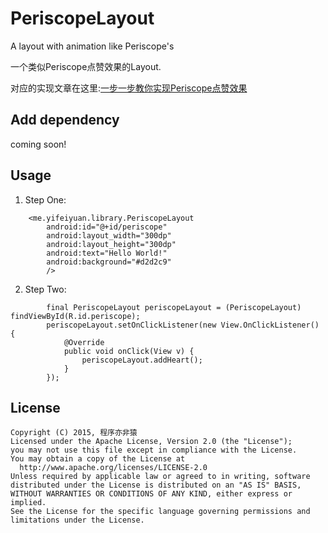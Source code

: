 # PeriscopeLayout
A layout with animation like Periscope's

一个类似Periscope点赞效果的Layout.

对应的实现文章在这里:[一步一步教你实现Periscope点赞效果
](http://www.jianshu.com/p/03fdcfd3ae9c)

## Add dependency

coming soon!

## Usage

1. Step One:

```
    <me.yifeiyuan.library.PeriscopeLayout
        android:id="@+id/periscope"
        android:layout_width="300dp"
        android:layout_height="300dp"
        android:text="Hello World!"
        android:background="#d2d2c9"
        />
```

2. Step Two:  

```
        final PeriscopeLayout periscopeLayout = (PeriscopeLayout) findViewById(R.id.periscope);
        periscopeLayout.setOnClickListener(new View.OnClickListener() {
            @Override
            public void onClick(View v) {
                periscopeLayout.addHeart();
            }
        });
```

## License
	Copyright (C) 2015, 程序亦非猿
	Licensed under the Apache License, Version 2.0 (the "License");
	you may not use this file except in compliance with the License.
	You may obtain a copy of the License at
	  http://www.apache.org/licenses/LICENSE-2.0
	Unless required by applicable law or agreed to in writing, software
	distributed under the License is distributed on an "AS IS" BASIS,
	WITHOUT WARRANTIES OR CONDITIONS OF ANY KIND, either express or implied.
	See the License for the specific language governing permissions and
	limitations under the License.
